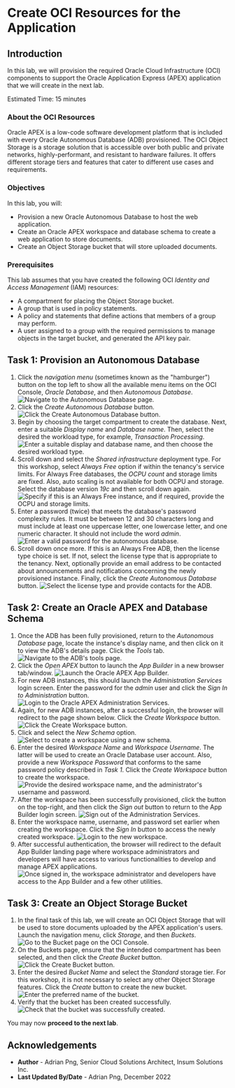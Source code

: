 # Create OCI Resources for the Application

## Introduction

In this lab, we will provision the required Oracle Cloud Infrastructure (OCI) components to support the Oracle Application Express (APEX) application that we will create in the next lab.

Estimated Time: 15 minutes

### About the OCI Resources

Oracle APEX is a low-code software development platform that is included with every Oracle Autonomous Database (ADB) provisioned. The OCI Object Storage is a storage solution that is accessible over both public and private networks, highly-performant, and resistant to hardware failures. It offers different storage tiers and features that cater to different use cases and requirements.

### Objectives

In this lab, you will:

* Provision a new Oracle Autonomous Database to host the web application.
* Create an Oracle APEX workspace and database schema to create a web application to store documents.
* Create an Object Storage bucket that will store uploaded documents.

### Prerequisites

This lab assumes that you have created the following OCI *Identity and Access Management* (IAM) resources:

* A compartment for placing the Object Storage bucket.
* A group that is used in policy statements.
* A policy and statements that define actions that members of a group may perform.
* A user assigned to a group with the required permissions to manage objects in the target bucket, and generated the API key pair.

## Task 1: Provision an Autonomous Database

1. Click the *navigation menu* (sometimes known as the "hamburger") button on the top left to show all the available menu items on the OCI Console, *Oracle Database*, and then *Autonomous Database*.
![Navigate to the Autonomous Database page.](./images/navigate-to-the-autonomous-database-page.png)
1. Click the *Create Autonomous Database* button.
![Click the Create Autonomous Database button.](./images/create-a-new-autonomous-database.png)
1. Begin by choosing the target compartment to create the database. Next, enter a suitable *Display name* and *Database name*. Then, select the desired the workload type, for example, *Transaction Processing*.
![Enter a suitable display and database name, and then choose the desired workload type.](./images/enter-required-details-for-new-autonomous-database.png)
1. Scroll down and select the *Shared infrastructure* deployment type. For this workshop, select *Always Free* option if within the tenancy's service limits. For Always Free databases, the *OCPU count* and storage limits are fixed. Also, auto scaling is not available for both OCPU and storage. Select the database version *19c* and then scroll down again.
![Specify if this is an Always Free instance, and if required, provide the OCPU and storage limits.](./images/configure-autonomous-database-resources.png)
1. Enter a password (twice) that meets the database's password complexity rules. It must be between 12 and 30 characters long and must include at least one uppercase letter, one lowercase letter, and one numeric character. It should not include the word *admin*.
![Enter a valid password for the autonomous database.](./images/enter-valid-password-for-autonomous-database.png)
1. Scroll down once more. If this is an Always Free ADB, then the license type choice is set. If not, select the license type that is appropriate to the tenancy. Next, optionally provide an email address to be contacted about announcements and notifications concerning the newly provisioned instance. Finally, click the *Create Autonomous Database* button.
![Select the license type and provide contacts for the ADB.](./images/select-license-type-and-provide-contacts-for-autonomous-database.png)

## Task 2: Create an Oracle APEX and Database Schema

1. Once the ADB has been fully provisioned, return to the *Autonomous Database* page, locate the instance's display name, and then click on it to view the ADB's details page. Click the *Tools* tab.
![Navigate to the ADB's tools page.](./images/navigate-to-autonomous-database-tools-page.png)
1. Click the *Open APEX* button to launch the *App Builder* in a new browser tab/window.
![Launch the Oracle APEX App Builder.](./images/launch-oracle-apex-app-builder.png)
1. For new ADB instances, this should launch the *Administration Services* login screen. Enter the password for the *admin* user and click the *Sign In to Administration* button.
![Login to the Oracle APEX Administration Services.](./images/login-to-oracle-apex-administration-services.png)
1. Again, for new ADB instances, after a successful login, the browser will redirect to the page shown below. Click the *Create Workspace* button.
![Click the Create Workspace button.](./images/create-a-new-workspace.png)
1. Click and select the *New Schema* option.
![Select to create a workspace using a new schema.](./images/create-workspace-using-a-new-schema.png)
1. Enter the desired *Workspace Name* and *Workspace Username*. The latter will be used to create an Oracle Database user account. Also, provide a new *Workspace Password* that conforms to the same password policy described in *Task 1*. Click the *Create Workspace* button to create the workspace.
![Provide the desired workspace name, and the administrator's username and password.](./images/provide-workspace-name-and-admin-credentials.png)
1. After the workspace has been successfully provisioned, click the button on the top-right, and then click the *Sign out* button to return to the App Builder login screen.
![Sign out of the Administration Services.](./images/sign-out-of-administration-services.png)
1. Enter the workspace name, username, and password set earlier when creating the workspace. Click the *Sign In* button to access the newly created workspace.
![Login to the new workspace.](./images/login-to-new-workspace.png)
1. After successful authentication, the browser will redirect to the default App Builder landing page where workspace administrators and developers will have access to various functionalities to develop and manage APEX applications.
![Once signed in, the workspace administrator and developers have access to the App Builder and a few other utilities.](./images/oracle-apex-development-environment-home-page.png)

## Task 3: Create an Object Storage Bucket

1. In the final task of this lab, we will create an OCI Object Storage that will be used to store documents uploaded by the APEX application's users. Launch the navigation menu, click *Storage*, and then *Buckets*.
![Go to the Bucket page on the OCI Console.](./images/navigate-to-the-bucket-page.png)
1. On the Buckets page, ensure that the intended compartment has been selected, and then click the *Create Bucket* button.
![Click the Create Bucket button.](./images/create-a-new-bucket.png)
1. Enter the desired *Bucket Name* and select the *Standard* storage tier. For this workshop, it is not necessary to select any other Object Storage features. Click the *Create* button to create the new bucket.
![Enter the preferred name of the bucket.](./images/enter-preferred-name-of-bucket.png)
1. Verify that the bucket has been created successfully.
![Check that the bucket was successfully created.](./images/validate-bucket-created-successfully.png)

You may now **proceed to the next lab**.

## Acknowledgements

* **Author** - Adrian Png, Senior Cloud Solutions Architect, Insum Solutions Inc.
* **Last Updated By/Date** - Adrian Png, December 2022
